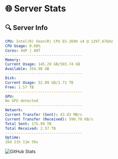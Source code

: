 # 🌐 Server Stats
## 🔍 Server Info
```yaml
CPU: Intel(R) Xeon(R) CPU E5-2699 v4 @ 1297.67GHz
CPU Usage: 0.60%
Cores: 44P | 88T
-----------------------------------
Memory:
Current Usage: 145.29 GB/503.74 GB
Available: 354.98 GB
-----------------------------------
Disk:
Current Usage: 52.09 GB/1.71 TB
Free: 1.57 TB
-----------------------------------
GPU:
No GPU detected
-----------------------------------
Network:
Current Transfer (Sent): 43.83 MB/s
Current Transfer (Received): 590.70 KB/s
Total Sent: 175.99 TB
Total Received: 2.57 TB
-----------------------------------
Uptime:
26d 11h 11m 59s
```
![GitHub Stats](https://img.shields.io/badge/Updated-2025-03-06_09:55:17-blue)